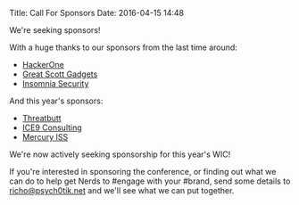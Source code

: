 Title: Call For Sponsors
Date: 2016-04-15 14:48

We're seeking sponsors!

With a huge thanks to our sponsors from the last time around:

- [HackerOne](https://hackerone.com)
- [Great Scott Gadgets](https://greatscottgadgets.com)
- [Insomnia Security](https://www.insomniasec.com/home)

And this year's sponsors:

- [Threatbutt](https://threatbutt.com)
- [ICE9 Consulting](http://ice9.us)
- [Mercury ISS](http://mercuryiss.com.au)

We're now actively seeking sponsorship for this year's WIC!

If you're interested in sponsoring the conference, or finding out what we can
do to help get Nerds to #engage with your #brand, send some details to
richo@psych0tik.net and we'll see what we can put together.
